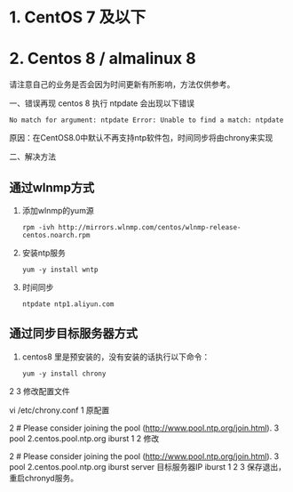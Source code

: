 # 1. CentOS 7 及以下

# 2. Centos 8 / almalinux 8

请注意自己的业务是否会因为时间更新有所影响，方法仅供参考。

一、错误再现
centos 8 执行 ntpdate 会出现以下错误

```
No match for argument: ntpdate Error: Unable to find a match: ntpdate
```

原因：在CentOS8.0中默认不再支持ntp软件包，时间同步将由chrony来实现

二、解决方法

## 通过wlnmp方式

1. 添加wlnmp的yum源

   ```
   rpm -ivh http://mirrors.wlnmp.com/centos/wlnmp-release-centos.noarch.rpm
   ```
2. 安装ntp服务

   ```
   yum -y install wntp
   ```
3. 时间同步

   ```
   ntpdate ntp1.aliyun.com
   ```

## 通过同步目标服务器方式

1. centos8 里是预安装的，没有安装的话执行以下命令：
   ```
   yum -y install chrony
   ```


2
3
修改配置文件

vi /etc/chrony.conf
1
原配置

2 # Please consider joining the pool (http://www.pool.ntp.org/join.html).
3 pool 2.centos.pool.ntp.org iburst
1
2
修改

2 # Please consider joining the pool (http://www.pool.ntp.org/join.html).
3   pool 2.centos.pool.ntp.org iburst
    server 目标服务器IP iburst
1
2
3
保存退出，重启chronyd服务。
